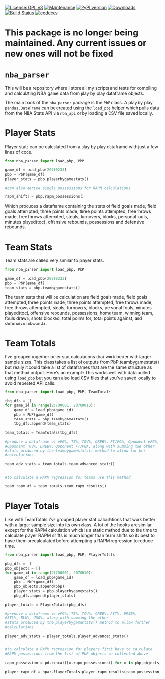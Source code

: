 [![License: GPL v3](https://img.shields.io/badge/License-GPLv3-blue.svg)](https://www.gnu.org/licenses/gpl-3.0)
[![Maintenance](https://img.shields.io/maintenance/no/2021)](https://github.com/mcbarlowe/nba_parser/commits/master)
[![PyPI version](https://badge.fury.io/py/nba-parser.svg)](https://badge.fury.io/py/nba-parser)
[![Downloads](https://pepy.tech/badge/nba-parser)](https://pepy.tech/project/nba-parser)
[![Build Status](https://travis-ci.org/mcbarlowe/nba_parser.svg?branch=master)](https://travis-ci.org/mcbarlowe/nba_parser)
[![codecov](https://codecov.io/gh/mcbarlowe/nba_parser/branch/master/graph/badge.svg)](https://codecov.io/gh/mcbarlowe/nba_parser)
# This package is no longer being maintained. Any current issues or new ones will not be fixed
# `nba_parser`

This will be a repository where I store all my scripts and tests for compiling and calculating
NBA game data from play by play dataframe objects.

The main hook of the `nba_parser` package is the `PbP` class. A play by play
`pandas.DataFrame` can be created using the ``load_pbp`` helper which pulls data
from the NBA Stats API via ``nba_api`` or by loading a CSV file saved locally.

# Player Stats

Player stats can be calculated from a play by play dataframe with just a few
lines of code.

```python
from nba_parser import load_pbp, PbP

game_df = load_pbp(20700233)
pbp = PbP(game_df)
player_stats = pbp.playerbygamestats()

#can also derive single possessions for RAPM calculations

rapm_shifts = pbp.rapm_possessions()
```

Which produces a dataframe containing the stats of field goals made, field goals attempted,
three points made, three points attempted, free throws made, free throws attempted,
steals, turnovers, blocks, personal fouls, minutes played(toc), offensive rebounds, possessions
and defensive rebounds.

# Team Stats

Team stats are called very similar to player stats.

```python
from nba_parser import load_pbp, PbP

game_df = load_pbp(20700233)
pbp = PbP(game_df)
team_stats = pbp.teambygamestats()
```

The team stats that will be calculation are field goals made, field goals attempted,
three points made, three points attempted, free throws made, free throws attempted,
steals, turnovers, blocks, personal fouls, minutes played(toc), offensive rebounds, possessions,
home team, winning team, fouls drawn, shots blocked, total points for, total points against,
and defensive rebounds.

# Team Totals

I've grouped together other stat calculations that work better with larger sample sizes.
This class takes a list of outputs from PbP.teambygamestats() but really it could take a
list of dataframes that are the same structure as that method output. Here's an example
This works well with data pulled using ``load_pbp`` but you can also load CSV
files that you've saved locally to avoid repeated API calls.


```python
from nba_parser import load_pbp, PbP, TeamTotals

tbg_dfs = []
for game_id in range(20700001, 20700010):
    game_df = load_pbp(game_id)
    pbp = PbP(game_df)
    team_stats = pbp.teambygamestats()
    tbg_dfs.append(team_stats)

team_totals = TeamTotals(tbg_dfs)

#produce a dataframe of eFG%, TS%, TOV%, OREB%, FT/FGA, Opponent eFG%,
#Opponent TOV%, DREB%, Opponent FT/FGA, along with summing the other
#stats produced by the teambygamestats() method to allow further
#calculations

team_adv_stats = team_totals.team_advanced_stats()


#to calculate a RAPM regression for teams use this method

team_rapm_df = team_totals.team_rapm_results()
```

# Player Totals

Like with TeamTotals i've grouped player stat calculations that work better
with a larger sample size into its own class. A lot of the hooks are similar
except for the RAPM calculation which is a static method due to the time
to calculate player RAPM shifts is much longer than team shifts so its
best to have them precalculated before attempting a RAPM regression to reduce time.


```python
from nba_parser import load_pbp, PbP, PlayerTotals

pbg_dfs = []
pbp_objects = []
for game_id in range(20700001, 2070010):
    game_df = load_pbp(game_id)
    pbp = PbP(game_df)
    pbp_objects.append(pbp)
    player_stats = pbp.playerbygamestats()
    pbg_dfs.append(player_stats)

player_totals = PlayerTotals(pbg_dfs)

#produce a dataframe of eFG%, TS%, TOV%, OREB%, AST%, DREB%,
#STL%, BLK%, USG%, along with summing the other
#stats produced by the playerbygamestats() method to allow further
#calculations

player_adv_stats = player_totals.player_advanced_stats()


#to calculate a RAPM regression for players first have to calculate
#RAPM possessions from the list of PbP objects we collected above

rapm_possession = pd.concat([x.rapm_possessions() for x in pbp_objects])

player_rapm_df = npar.PlayerTotals.player_rapm_results(rapm_possession)
```
